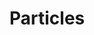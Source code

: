 # Particles


<script>
  <a click={() => window.open("https://lively-kernel.org/lively4/swd21-particles/start.html")}>dev repository</a>
</script>
